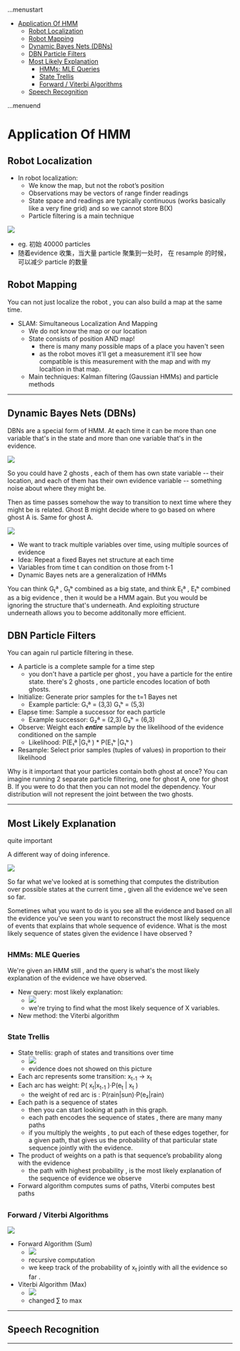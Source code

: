 ...menustart

 - [Application Of HMM](#707c429b9c8c69d66ffa62008078d67c)
     - [Robot Localization](#cb8f3326ecf05b343100368b1fce61b4)
     - [Robot Mapping](#456efe59f69acce2f3949ed5ec0af420)
     - [Dynamic Bayes Nets (DBNs)](#e2237c4bb83f0a39f439746f01a1814f)
     - [DBN Particle Filters](#8b6016f7e9c11348859d14b1b2968de6)
     - [Most Likely Explanation](#acde5ccfd9d402faf86e320b802cdf2e)
         - [HMMs: MLE Queries](#a6f1a19a2e48162ea4decdd5eebe0d71)
         - [State Trellis](#9505b7524724df56002d7434a8ab6d4d)
         - [Forward / Viterbi Algorithms](#d1b64f8404dac1019eb7a414a8e5f21c)
     - [Speech Recognition](#9a29398560f1a8666e7f69250d88245e)

...menuend


<h2 id="707c429b9c8c69d66ffa62008078d67c"></h2>

# Application Of HMM


<h2 id="cb8f3326ecf05b343100368b1fce61b4"></h2>

## Robot Localization 

 - In robot localization:
    - We know the map, but not the robot’s position
    - Observations may be vectors of range finder readings
    - State space and readings are typically continuous (works basically like a very fine grid) and so we cannot store B(X)
    - Particle filtering is a main technique
 

![](../imgs/cs188_hmm_app_robot_localization.png)

 - eg. 初始 40000 particles 
 - 随着evidence 收集，当大量 particle 聚集到一处时， 在 resample 的时候，可以减少 particle 的数量


<h2 id="456efe59f69acce2f3949ed5ec0af420"></h2>

## Robot Mapping 

You can not just localize the robot , you can also build a map at the same time. 

 - SLAM: Simultaneous Localization And Mapping
    - We do not know the map or our location
    - State consists of position AND map!
        - there is many many possible maps of a place you haven't seen 
        - as the robot moves it'll get a measurement it'll see how compatible is this measurement with the map and with my localtion in that map. 
    - Main techniques: Kalman filtering (Gaussian HMMs) and particle methods

---

<h2 id="e2237c4bb83f0a39f439746f01a1814f"></h2>

## Dynamic Bayes Nets (DBNs)

DBNs are a special form of HMM. At each time it can be more than one variable that's in the state and more than one variable that's in the evidence. 

![](../imgs/cs188_hmm_app_DBNs.png)

So you could have 2 ghosts , each of them has own state variable -- their location, and each of them has their own evidence variable -- something noise about where they might be. 

Then as time passes somehow the way to transition to next time where they might be is related. Ghost B might decide where to go based on where ghost A is. Same for ghost A. 


![](../imgs/cs188_hmm_app_DBNs_trans.png)

 - We want to track multiple variables over time, using multiple sources of evidence
 - Idea: Repeat a fixed Bayes net structure at each time
 - Variables from time t can condition on those from t-1
 - Dynamic Bayes nets are a generalization of HMMs

You can think G<sub>t</sub>ª , G<sub>t</sub>ᵇ combined as a big state, and think E<sub>t</sub>ª , E<sub>t</sub>ᵇ combined as a big evidence , then it would be a HMM again. But you would be ignoring the structure that's underneath.  And exploiting structure underneath allows you to become additonally more efficient.

<h2 id="8b6016f7e9c11348859d14b1b2968de6"></h2>

## DBN Particle Filters

You can again rul particle filtering in these. 

 - A particle is a complete sample for a time step
    - you don't have a particle per ghost , you have a particle for the entire state. there's 2 ghosts , one particle encodes location of both ghosts.
 - Initialize: Generate prior samples for the t=1 Bayes net
    - Example particle: G₁ª = (3,3) G₁ᵇ = (5,3)
 - Elapse time: Sample a successor for each particle 
    - Example successor: G₂ª = (2,3) G₂ᵇ = (6,3)
 - Observe: Weight each ***entire*** sample by the likelihood of the evidence conditioned on the sample
    - Likelihood: P(E₁ª |G₁ª ) * P(E₁ᵇ |G₁ᵇ ) 
 - Resample: Select prior samples (tuples of values) in proportion to their likelihood

Why is it important that your particles contain both ghost at once? You can imagine running 2 separate particle filtering, one for ghost A, one for ghost B. If you were to do that then you can not model the dependency. Your distribution will not represent the joint between the two ghosts. 

---

<h2 id="acde5ccfd9d402faf86e320b802cdf2e"></h2>

## Most Likely Explanation

quite important 

A different way of doing inference. 

![](../imgs/cs188_hmm_MLE.png)

So far what we've looked at is something that computes the distribution over possible states at the current time , given all the evidence we've seen so far.

Sometimes what you want to do is you see all the evidence and based on all the evidence you've seen you want to reconstruct the most likely sequence of events that explains that whole sequence of evidence.  What is the most likely sequence of states given the evidence I have observed ?  

<h2 id="a6f1a19a2e48162ea4decdd5eebe0d71"></h2>

### HMMs: MLE Queries

We're given an HMM still , and the query is what's the most likely explanation of the evidence we have observed. 

 - New query: most likely explanation:
    - ![](../imgs/cs188_hmm_app_mle_query.png)
    - we're trying to find what the most likely sequence of X variables. 
 - New method: the Viterbi algorithm


<h2 id="9505b7524724df56002d7434a8ab6d4d"></h2>

### State Trellis

 - State trellis: graph of states and transitions over time
    - ![][1]
    - evidence does not showed on this picture
 - Each arc represents some transition: x<sub>t-1</sub> → x<sub>t</sub>
 - Each arc has weight: P( x<sub>t</sub>|x<sub>t-1</sub> )·P(e<sub>t</sub> | x<sub>t</sub> )
    - the weight of red arc is : P(rain|sun)·P(e₂|rain)
 - Each path is a sequence of states
    - then you can start looking at path in this graph.
    - each path encodes the sequence of states , there are many many paths
    - if you multiply the weights , to put each of these edges together, for a given path, that gives us the probability of that particular state sequence jointly with the evidence. 
 - The product of weights on a path is that sequence’s probability along with the evidence
    - the path with highest probability , is the most likely explanation of the sequence of evidence we observe
 - Forward algorithm computes sums of paths, Viterbi computes best paths

<h2 id="d1b64f8404dac1019eb7a414a8e5f21c"></h2>

### Forward / Viterbi Algorithms

![][1]


 - Forward Algorithm (Sum)
    - ![](../imgs/cs188_hmm_app_forward_algorithm.png)
    - recursive computation 
    - we keep track of the probability of x<sub>t</sub> jointly with all the evidence so far . 
 - Viterbi Algorithm (Max)
    - ![](../imgs/cs188_hmm_app_viterbi_algorithm.png)
    - changed ∑ to max

---

<h2 id="9a29398560f1a8666e7f69250d88245e"></h2>

## Speech Recognition








    
     
    
    
















---

 [1]: ../imgs/cs188_hmm_app_state_trellis.png



